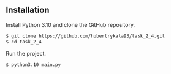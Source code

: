 ## Installation

Install Python 3.10 and clone the GitHub repository.

```bash
$ git clone https://github.com/hubertrykala93/task_2_4.git
$ cd task_2_4
```

Run the project.

```bash
$ python3.10 main.py
```